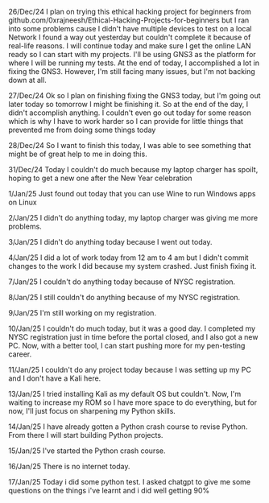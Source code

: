 26/Dec/24
  I plan on trying this ethical hacking project for beginners from github.com/0xrajneesh/Ethical-Hacking-Projects-for-beginners but I ran into some problems cause I didn't have multiple devices to test on a local Network I found a way out yesterday but couldn't complete it because of real-life reasons. I will continue today and make sure I get the online LAN ready so I can start with my projects. I'll be using GNS3 as the platform for where I will be running my tests.
  At the end of today, I accomplished a lot in fixing the GNS3. However, I'm still facing many issues, but I'm not backing down at all.

27/Dec/24
  Ok so I plan on finishing fixing the GNS3 today, but I'm going out later today so tomorrow I might be finishing it. So at the end of the day, I didn't accomplish anything. I couldn't even go out today for some reason which is why I have to work harder so I can provide for little things that prevented me from doing some things today

28/Dec/24
  So I want to finish this today, I was able to see something that might be of great help to me in doing this.

31/Dec/24
  Today I couldn't do much because my laptop charger has spoilt, hoping to get a new one after the New Year celebration 

1/Jan/25
  Just found out today that you can use Wine to run Windows apps on Linux

2/Jan/25
  I didn't do anything today, my laptop charger was giving me more problems.

3/Jan/25
  I didn't do anything today because I went out today.

4/Jan/25
  I did a lot of work today from 12 am to 4 am but I didn't commit changes to the work I did because my system crashed. Just 
finish fixing it.

7/Jan/25
  I couldn't do anything today because of NYSC registration.

8/Jan/25
  I still couldn't do anything because of my NYSC registration.

9/Jan/25
  I'm still working on my registration.

10/Jan/25
  I couldn't do much today, but it was a good day. I completed my NYSC registration just in time before the portal closed, and I also got a new PC. Now, with a better tool, I can start pushing more for my pen-testing career.

11/Jan/25
  I couldn't do any project today because I was setting up my PC and I don't have a Kali here.

13/Jan/25
  I tried installing Kali as my default OS but couldn't. Now, I'm waiting to increase my ROM so I have more space to do everything, but for now, I'll just focus on sharpening my Python skills.

14/Jan/25
  I have already gotten a Python crash course to revise Python. From there I will start building Python projects.

15/Jan/25
  I've started the Python crash course.

16/Jan/25
  There is no internet today.

17/Jan/25
  Today i did some python test. I asked chatgpt to give me some questions on the things i've learnt and i did well getting 90%
